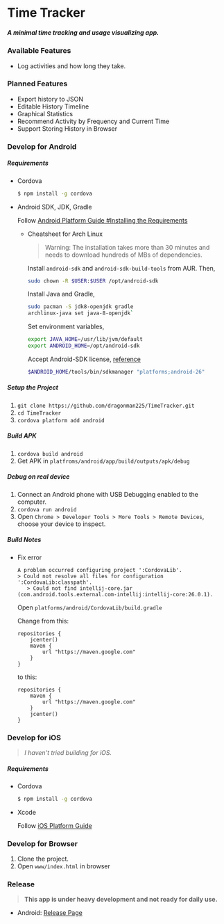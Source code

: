 # Time Tracker

##### *A minimal time tracking and usage visualizing app.*

### Available Features

* Log activities and how long they take.

### Planned Features

* Export history to JSON
* Editable History Timeline
* Graphical Statistics
* Recommend Activity by Frequency and Current Time
* Support Storing History in Browser

### Develop for Android

##### Requirements

* Cordova

  ```bash
  $ npm install -g cordova
  ```

* Android SDK, JDK, Gradle

  Follow [Android Platform Guide #Installing the Requirements](https://cordova.apache.org/docs/en/latest/guide/platforms/android/index.html#installing-the-requirements)

  * Cheatsheet for Arch Linux

    > Warning: The installation takes more than 30 minutes and needs to download hundreds of MBs of dependencies.
  
    Install `android-sdk` and `android-sdk-build-tools` from AUR. Then,

    ```bash
    sudo chown -R $USER:$USER /opt/android-sdk
    ```
    
    Install Java and Gradle,
    
    ```bash
    sudo pacman -S jdk8-openjdk gradle
    archlinux-java set java-8-openjdk`
    ```

    Set environment variables,

    ```bash
    export JAVA_HOME=/usr/lib/jvm/default
    export ANDROID_HOME=/opt/android-sdk
    ```

    Accept Android-SDK license, [reference](https://github.com/ionic-team/ionic-cli/issues/1726)

    ```bash
    $ANDROID_HOME/tools/bin/sdkmanager "platforms;android-26"
    ```

##### Setup the Project

1. `git clone https://github.com/dragonman225/TimeTracker.git`
2. `cd TimeTracker`
3. `cordova platform add android`

##### Build APK

1. `cordova build android`
2. Get APK in `platfroms/android/app/build/outputs/apk/debug`

##### Debug on real device

1. Connect an Android phone with USB Debugging enabled to the computer.
2. `cordova run android`
3. Open `Chrome > Developer Tools > More Tools > Remote Devices`, choose your device to inspect.

##### Build Notes

* Fix error

  ```
  A problem occurred configuring project ':CordovaLib'.
  > Could not resolve all files for configuration ':CordovaLib:classpath'.
     > Could not find intellij-core.jar (com.android.tools.external.com-intellij:intellij-core:26.0.1).
  ```

  Open `platforms/android/CordovaLib/build.gradle`

  Change from this:

  ```
  repositories {
      jcenter()
      maven {
          url "https://maven.google.com"
      }
  }
  ```
    to this:
  ```
  repositories {
      maven {
          url "https://maven.google.com"
      }
      jcenter()
  }
  ```

### Develop for iOS

> *I haven't tried building for iOS.*

##### Requirements

* Cordova

  ```bash
  $ npm install -g cordova
  ```

* Xcode

  Follow [iOS Platform Guide](https://cordova.apache.org/docs/en/latest/guide/platforms/ios/)

### Develop for Browser

1. Clone the project.
2. Open `www/index.html` in browser

### Release

> __This app is under heavy development and not ready for daily use.__

* Android: [Release Page](https://github.com/dragonman225/TimeTracker/releases/)
